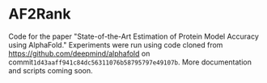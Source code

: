 # AF2Rank

Code for the paper "State-of-the-Art Estimation of Protein
Model Accuracy using AlphaFold." Experiments were run using code cloned from https://github.com/deepmind/alphafold on commit`1d43aaff941c84dc56311076b58795797e49107b`. More documentation and scripts coming soon.
